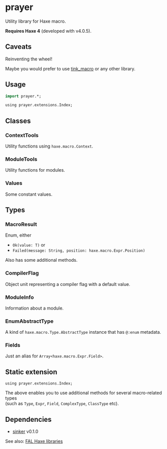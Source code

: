 # prayer

Utility library for Haxe macro.

**Requires Haxe 4** (developed with v4.0.5).


## Caveats

Reinventing the wheel!

Maybe you would prefer to use [tink_macro](https://github.com/haxetink/tink_macro) or any other library.


## Usage

```haxe
import prayer.*;

using prayer.extensions.Index;
```


## Classes

### ContextTools

Utility functions using `haxe.macro.Context`.

### ModuleTools

Utility functions for modules.

### Values

Some constant values.


## Types

### MacroResult

Enum, either
- `Ok(value: T)` or
- `Failed(message: String, position: haxe.macro.Expr.Position)`

Also has some additional methods.

### CompilerFlag

Object unit representing a compiler flag with a default value.

### ModuleInfo

Information about a module.

### EnumAbstractType

A kind of `haxe.macro.Type.AbstractType` instance that has `@:enum` metadata.

### Fields

Just an alias for `Array<haxe.macro.Expr.Field>`.


## Static extension

`using prayer.extensions.Index;`

The above enables you to use additional methods for several macro-related types  
(such as `Type`, `Expr`, `Field`, `ComplexType`, `ClassType` etc).


## Dependencies

- [sinker](https://github.com/fal-works/sinker) v0.1.0

See also:
[FAL Haxe libraries](https://github.com/fal-works/fal-haxe-libraries)
